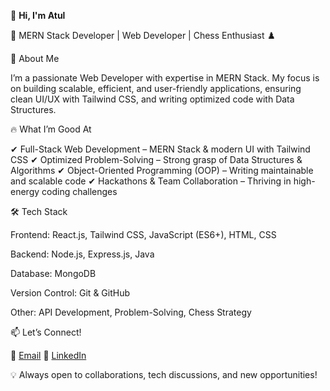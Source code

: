 👋 **Hi, I'm Atul**

🚀 MERN Stack Developer | Web Developer | Chess Enthusiast ♟️

🔹 About Me

I’m a passionate Web Developer with expertise in MERN Stack. My focus is on building scalable, efficient, and user-friendly applications, ensuring clean UI/UX with Tailwind CSS, and writing optimized code with Data Structures.


🔥 What I’m Good At

✔ Full-Stack Web Development – MERN Stack & modern UI with Tailwind CSS
✔ Optimized Problem-Solving – Strong grasp of Data Structures & Algorithms
✔ Object-Oriented Programming (OOP) – Writing maintainable and scalable code
✔ Hackathons & Team Collaboration – Thriving in high-energy coding challenges

🛠️ Tech Stack

Frontend: React.js, Tailwind CSS, JavaScript (ES6+), HTML, CSS

Backend: Node.js, Express.js, Java

Database: MongoDB

Version Control: Git & GitHub

Other: API Development, Problem-Solving, Chess Strategy


📫 Let’s Connect!

📩 [Email](mailto:atulsingh.xd@gmail.com) 
🔗 [LinkedIn](https://www.linkedin.com/in/atulsanjayxd/)

💡 Always open to collaborations, tech discussions, and new opportunities!
